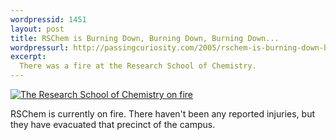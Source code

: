 ```yaml
---
wordpressid: 1451
layout: post
title: RSChem is Burning Down, Burning Down, Burning Down...
wordpressurl: http://passingcuriosity.com/2005/rschem-is-burning-down-burning-down-burning-down/
excerpt: 
  There was a fire at the Research School of Chemistry.
---
```


[![The Research School of Chemistry on fire][1]][2]

[1]: https://farm1.static.flickr.com/95/248985472_194e513951
[2]: https://www.flickr.com/photos/thsutton/248985472/

RSChem is currently on fire. There haven't been any reported injuries,
but they have evacuated that precinct of the campus.


